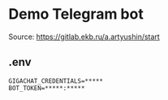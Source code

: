 # Demo Telegram bot

Source: https://gitlab.ekb.ru/a.artyushin/start

## .env
```
GIGACHAT_CREDENTIALS=*****
BOT_TOKEN=*****:*****
```

